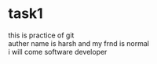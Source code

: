 # task1
this is practice of  git 
<br>
auther name is harsh and my frnd is normal 
<br>
i will come software developer